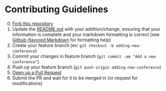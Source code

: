 # Contributing Guidelines

0. [Fork this repository](https://github.com/benmvp/frontend-confs/fork)
0. Update the [README.md](README.md) with your addition/change, ensuring that your information is complete and your markdown formatting is correct (see [Github-flavored Markdown](https://guides.github.com/features/mastering-markdown/) for formatting help)
0. Create your feature branch (ex: `git checkout -b adding-new-conference`)
0. Commit your changes in feature branch (`git commit -am "Add a new conference"`)
0. Push up your feature branch (`git push origin adding-new-conference`)
0. [Open up a Pull Request](https://github.com/benmvp/frontend-confs/compare)
0. Submit the PR and wait for it to be merged in (or request for modifications)
